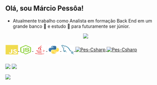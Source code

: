 ## Olá, sou Márcio Pessôa!
  - Atualmente trabalho como Analista em formação Back End em um grande banco 🏦 e estudo 📔 para futuramente ser júnior.
<div align="center">
  <a href="https://github.com/pessoamarcio">
  <img height="180em" src="https://github-readme-stats.vercel.app/api?username=pessoamarcio&show_icons=true&theme=gruvbox&include_all_commits=true&count_private=true"/>
</div>
<div style="display: inline_block"><br>
  <img align="center" alt="Pes-Js" height="30" width="40" src="https://raw.githubusercontent.com/devicons/devicon/master/icons/javascript/javascript-plain.svg">
  <img align="center" alt="Pes-NodeJS" height="30" width="40" src="https://raw.githubusercontent.com/devicons/devicon/master/icons/nodejs/nodejs-plain.svg">
  <img align="center" alt="Pes-Java" height="30" width="40" src="https://raw.githubusercontent.com/devicons/devicon/master/icons/java/java-plain.svg">
  <img align="center" alt="Pes-Python" height="30" width="40" src="https://raw.githubusercontent.com/devicons/devicon/master/icons/python/python-original.svg">
  <img align="center" alt="Pes-Csharp" height="30" width="40" src="https://raw.githubusercontent.com/devicons/devicon/master/icons/mysql/mysql-plain.svg">
  <img align="center" alt="Pes-Csharp" height="30" width="40" src="https://cdn.jsdelivr.net/gh/devicons/devicon/icons/amazonwebservices/amazonwebservices-original.svg"/>
  <img align="center" alt="Pes-Csharp" height="30" width="40" src="https://cdn.jsdelivr.net/gh/devicons/devicon/icons/github/github-original.svg"/>
</div>
  
  ##
 
<div> 
   <a href = "mailto:pessoa-marcio@hotmail.com"><img src="https://img.shields.io/badge/-Hotmail-%23333?style=for-the-badge&logo=hotmail&logoColor=white" target="_blank"></a>
  <a href="https://www.linkedin.com/in/m%C3%A1rcio-pess%C3%B4a-617985144/" target="_blank"><img src="https://img.shields.io/badge/-LinkedIn-%230077B5?style=for-the-badge&logo=linkedin&logoColor=white" target="_blank"></a> 
  </div>
  
![](https://github.com/pessoamarcio/snk/raw/output/github-contribution-grid-snake.svg)
